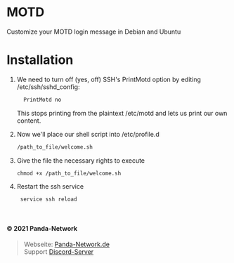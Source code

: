 # MOTD

Customize your MOTD login message in Debian and Ubuntu

# Installation

1. We need to turn off (yes, off) SSH's PrintMotd option by editing /etc/ssh/sshd_config:

   ```bash
     PrintMotd no
   ```

   This stops printing from the plaintext /etc/motd and lets us print our own content.

2. Now we'll place our shell script into /etc/profile.d
   ```bash
   /path_to_file/welcome.sh
   ```
3. Give the file the necessary rights to execute
   ```
   chmod +x /path_to_file/welcome.sh
   ```
4. Restart the ssh service

   ```bash
    service ssh reload
    ```
<br>

#### © 2021 Panda-Network
> Webseite: [Panda-Network.de](https://panda-network.de) \
> Support [Discord-Server](https://discord.gg/z8ScRvf)


